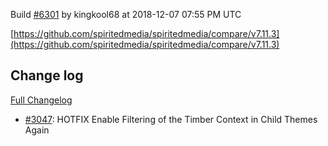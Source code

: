 Build [#6301](https://circleci.com/gh/spiritedmedia/spiritedmedia/6301) by kingkool68 at 2018-12-07 07:55 PM UTC

[https://github.com/spiritedmedia/spiritedmedia/compare/v7.11.3](https://github.com/spiritedmedia/spiritedmedia/compare/v7.11.3)
## Change log
[Full Changelog](git@github.com:spiritedmedia/spiritedmedia.git/compare/v7.11.2...v7.11.3)

 - [#3047](git@github.com:spiritedmedia/spiritedmedia.git/pull/3047): HOTFIX Enable Filtering of the Timber Context in Child Themes Again
